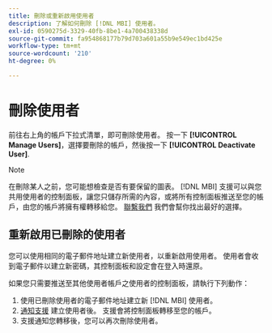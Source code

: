 ```yaml
---
title: 刪除或重新啟用使用者
description: 了解如何刪除 [!DNL MBI] 使用者。
exl-id: 0590275d-3329-40fb-8be1-4a700438338d
source-git-commit: fa954868177b79d703a601a55b9e549ec1bd425e
workflow-type: tm+mt
source-wordcount: '210'
ht-degree: 0%

---
```


# 刪除使用者

前往右上角的帳戶下拉式清單，即可刪除使用者。 按一下 **[!UICONTROL Manage Users]**，選擇要刪除的帳戶，然後按一下 **[!UICONTROL Deactivate User]**.

>[!NOTE]
>
>在刪除某人之前，您可能想檢查是否有要保留的圖表。 [!DNL MBI] 支援可以與您共用使用者的控制面板，讓您只儲存所需的內容，或將所有控制面板推送至您的帳戶，由您的帳戶將擁有權轉移給您。 [聯繫我們](../../guide-overview.md) 我們會幫你找出最好的選擇。

## 重新啟用已刪除的使用者

您可以使用相同的電子郵件地址建立新使用者，以重新啟用使用者。 使用者會收到電子郵件以建立新密碼，其控制面板和設定會在登入時還原。

如果您只需要推送至其他使用者帳戶之使用者的控制面板，請執行下列動作：

1. 使用已刪除使用者的電子郵件地址建立新 [!DNL MBI] 使用者。
1. [通知支援](https://experienceleague.adobe.com/docs/commerce-knowledge-base/kb/troubleshooting/miscellaneous/mbi-service-policies.html?lang=en) 建立使用者後。 支援會將控制面板轉移至您的帳戶。
1. 支援通知您轉移後，您可以再次刪除使用者。
